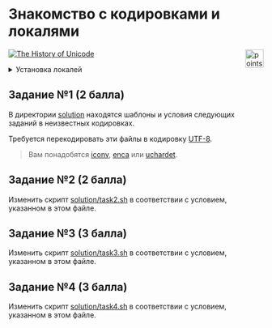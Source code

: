 # Знакомство с кодировками и локалями

<img alt="points bar" align="right" height="36" src="../../blob/badges/.github/badges/points-bar.svg" />

[![The History of Unicode](https://imgs.xkcd.com/comics/the_history_of_unicode_2x.png)](https://xkcd.com/1953/)

<details>
  <summary>Установка локалей</summary>

Вывести список всех локалей, установленных в вашей системе, можно с помощью
```console
$ locale -a
C
C.utf8
POSIX
en_US.utf8
...
```

Если необходимой локали нет в списке, то ее можно сгенерировать с помощью
```console
$ sudo locale-gen xx_YY.UTF-8
Generating locales (this might take a while)...
  xx_YY.UTF-8... done
Generation complete.
```

</details>

## Задание №1 (2 балла)

В директории [solution](/solution) находятся шаблоны и условия следующих заданий
в неизвестных кодировках.

Требуется перекодировать эти файлы в кодировку [UTF-8](https://en.wikipedia.org/wiki/UTF-8).

> Вам понадобятся [iconv](https://linux.die.net/man/1/iconv), [enca](https://linux.die.net/man/1/enca)
> или [uchardet](https://www.freedesktop.org/wiki/Software/uchardet/).

## Задание №2 (2 балла)

Изменить скрипт [solution/task2.sh](/solution/task2.sh) в соответствии с условием,
указанном в этом файле.

## Задание №3 (3 балла)

Изменить скрипт [solution/task3.sh](/solution/task3.sh) в соответствии с условием,
указанном в этом файле.

## Задание №4 (3 балла)

Изменить скрипт [solution/task4.sh](/solution/task4.sh) в соответствии с условием,
указанном в этом файле.
